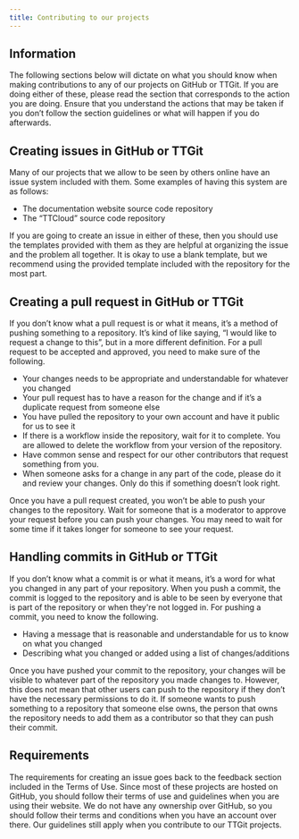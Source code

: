 ```yaml
---
title: Contributing to our projects
---
```


## Information
The following sections below will dictate on what you should know when making contributions to any of our projects on GitHub or TTGit. If you are doing either of these, please read the section that corresponds to the action you are doing. Ensure that you understand the actions that may be taken if you don’t follow the section guidelines or what will happen if you do afterwards.

## Creating issues in GitHub or TTGit
Many of our projects that we allow to be seen by others online have an issue system included with them. Some examples of having this system are as follows:

* The documentation website source code repository  
* The “TTCloud” source code repository

If you are going to create an issue in either of these, then you should use the templates provided with them as they are helpful at organizing the issue and the problem all together. It is okay to use a blank template, but we recommend using the provided template included with the repository for the most part.

## Creating a pull request in GitHub or TTGit
If you don’t know what a pull request is or what it means, it’s a method of pushing something to a repository. It’s kind of like saying, “I would like to request a change to this”, but in a more different definition. For a pull request to be accepted and approved, you need to make sure of the following.

* Your changes needs to be appropriate and understandable for whatever you changed  
* Your pull request has to have a reason for the change and if it’s a duplicate request from someone else  
* You have pulled the repository to your own account and have it public for us to see it  
* If there is a workflow inside the repository, wait for it to complete. You are allowed to delete the workflow from your version of the repository.  
* Have common sense and respect for our other contributors that request something from you.  
* When someone asks for a change in any part of the code, please do it and review your changes. Only do this if something doesn’t look right.

Once you have a pull request created, you won’t be able to push your changes to the repository. Wait for someone that is a moderator to approve your request before you can push your changes. You may need to wait for some time if it takes longer for someone to see your request.

## Handling commits in GitHub or TTGit
If you don’t know what a commit is or what it means, it’s a word for what you changed in any part of your repository. When you push a commit, the commit is logged to the repository and is able to be seen by everyone that is part of the repository or when they're not logged in. For pushing a commit, you need to know the following.

* Having a message that is reasonable and understandable for us to know on what you changed  
* Describing what you changed or added using a list of changes/additions

Once you have pushed your commit to the repository, your changes will be visible to whatever part of the repository you made changes to. However, this does not mean that other users can push to the repository if they don’t have the necessary permissions to do it. If someone wants to push something to a repository that someone else owns, the person that owns the repository needs to add them as a contributor so that they can push their commit.

## Requirements
The requirements for creating an issue goes back to the feedback section included in the Terms of Use. Since most of these projects are hosted on GitHub, you should follow their terms of use and guidelines when you are using their website. We do not have any ownership over GitHub, so you should follow their terms and conditions when you have an account over there. Our guidelines still apply when you contribute to our TTGit projects.